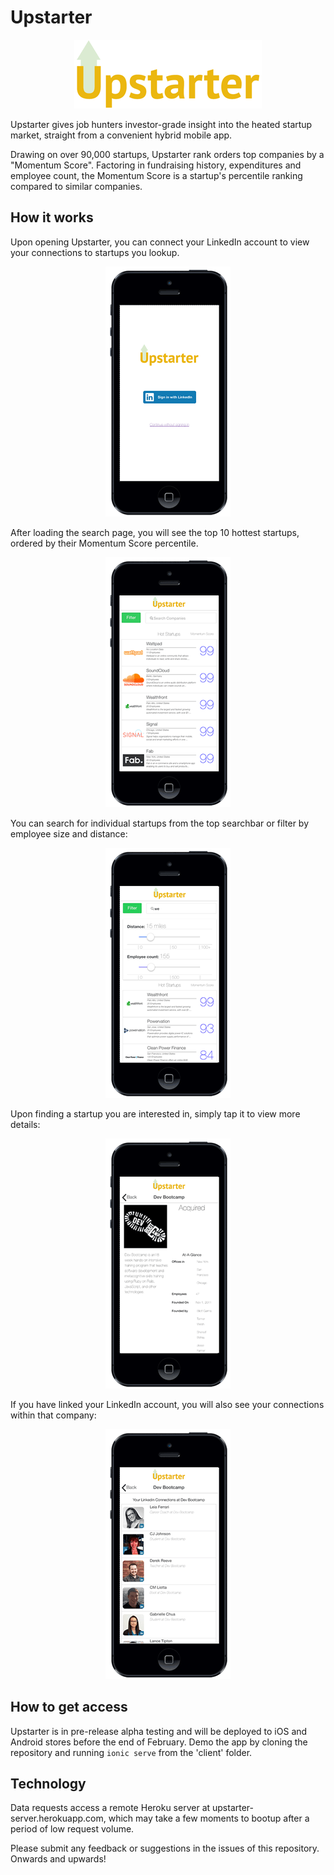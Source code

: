 # Upstarter

<p align="center">
<img src="imgs/Upstarter.png" alt="Upstarter"/>
</p>

Upstarter gives job hunters investor-grade insight into the heated startup market, straight from a convenient hybrid mobile app.

Drawing on over 90,000 startups, Upstarter rank orders top companies by a "Momentum Score". Factoring in fundraising history, expenditures and employee count, the Momentum Score is a startup's percentile ranking compared to similar companies.

## How it works

Upon opening Upstarter, you can connect your LinkedIn account to view your connections to startups you lookup.

<p align="center">
<img src="imgs/splash.png" alt="Upstarter splash"/>
</p>

After loading the search page, you will see the top 10 hottest startups, ordered by their Momentum Score percentile.

<p align="center">
<img src="imgs/start.png" alt="Upstarter start"/>
</p>

You can search for individual startups from the top searchbar or filter by employee size and distance:

<p align="center">
<img src="imgs/search.png" alt="Upstarter search"/>
</p>

Upon finding a startup you are interested in, simply tap it to view more details:

<p align="center">
<img src="imgs/item.png" alt="Upstarter item"/>
</p>

If you have linked your LinkedIn account, you will also see your connections within that company:

<p align="center">
<img src="imgs/connections.png" alt="Upstarter connections"/>
</p>

## How to get access

Upstarter is in pre-release alpha testing and will be deployed to iOS and Android stores before the end of February. Demo the app by cloning the repository and running ```ionic serve``` from the 'client' folder.

## Technology

Data requests access a remote Heroku server at upstarter-server.herokuapp.com, which may take a few moments to bootup after a period of low request volume.

Please submit any feedback or suggestions in the issues of this repository. Onwards and upwards!
